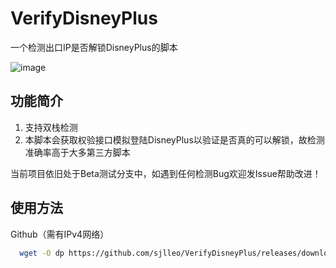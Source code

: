 # VerifyDisneyPlus
一个检测出口IP是否解锁DisneyPlus的脚本

![image](https://user-images.githubusercontent.com/13616352/114304881-1e942100-9b08-11eb-9233-03ac16c17fbb.png)

## 功能简介

1. 支持双栈检测
2. 本脚本会获取权验接口模拟登陆DisneyPlus以验证是否真的可以解锁，故检测准确率高于大多第三方脚本

当前项目依旧处于Beta测试分支中，如遇到任何检测Bug欢迎发Issue帮助改进！

## 使用方法

Github（需有IPv4网络）

```bash
  wget -O dp https://github.com/sjlleo/VerifyDisneyPlus/releases/download/1.01/dp_1.01_linux_amd64 && chmod +x dp && clear && ./dp
```
